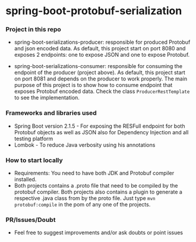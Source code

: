 # spring-boot-protobuf-serialization

### Project in this repo
- spring-boot-serializations-producer: responsible for produced Protobuf and json encoded data. As default, this project start on port 8080
and exposes 2 endpoints: one to expose JSON and one to expose Protobuf.

- spring-boot-serializations-consumer: responsible for consuming the endpoint of the producer (project above). As default, this project start on port 8081
and depends on the producer to work properly. The main purpose of this project is to show how to consume endpoint that exposes Protobuf encoded data.
Check the class `ProducerRestTemplate` to see the implementation.

### Frameworks and libraries used
- Spring Boot version 2.1.5 - For exposing the RESFull endpoint for both Protobuf objects as well as JSON also for Dependency Injection and all testing platform
- Lombok - To reduce Java verbosity using his annotations


### How to start locally
- Requirements: You need to have both JDK and Protobuf compiler installed.
- Both projects contains a .proto file that need to be compiled by the protobuf compiler. Both projects also contains a plugin to generate a respective .java class from by the proto file. Just type `mvn protobuf:compile` in the pom of any one of the projects.

### PR/Issues/Doubt
- Feel free to suggest improvements and/or ask doubts or point issues
